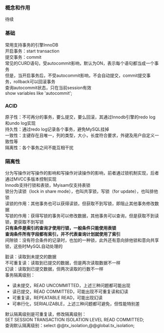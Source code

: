 ### 概念和作用
待续
### 基础
常用支持事务的引擎InnoDB  
开启事务：start transaction  
提交事务：commit  
常见的CURD语句，受autocommit影响，默认为ON，表示每个语句都当成一个事务  
但是，当开启事务后，不受autocommit影响，不会自动提交，commit提交事务，rollback可以回滚事务  
查询autocommit状态，只在当前session有效  
show variables like 'autocommit';
### ACID
原子性：不可再分的事务，要么提交，要么回滚，其通过Innodb引擎的redo log和undo log实现  
持久性：通过redo log记录各个事务，避免MySQL挂掉  
一致性：主键存在且唯一，列的类型，大小，长度符合要求，外键及用户自定义一致性等  
隔离性：各个事务之间不能互相干扰  
### 隔离性
分为写操作对写操作的影响和写操作对读操作的影响，前者通过锁机制实现，后者通过MVCC多版本控制实现  
Innodb支持行锁和表锁，Myisam仅支持表锁  
锁分为读锁（lock in share mode），也叫共享锁，写锁（for update），也叫排他锁  
读锁的作用：其他事务也可以获得读锁，但获取不到写锁，即阻止其他事务修改数据  
写锁的作用：获得写锁的事务可以修改数据，其他事务可以查询，但是获取不到读锁，更获取不到写锁  
**只有条件是索引的查询才使用行锁，一般条件只能使用表锁**  
**查询条件所有字段都有索引，并不代表查询计划就使用了索引**  
间隙锁：没有符合条件的记录时，也加的一种锁，此外还有意向排他锁和意向共享锁，这些时MySQL自动处理的  

脏读：读取到未提交的数据  
不可重复读：读取到已提交的数据，但是两次读取数据不一样  
幻读：读取到已提交数据，但两次读取的行数不一样  
事务隔离级别：  
- 读未提交，READ UNCOMMITTED，上述三种问题都可能出现  
- 读已提交，READ COMMITTED，可能出现不可重复读和幻读  
- 可重复读，REPEATABLE READ，可能出现幻读  
- 可串行化，SERIALIZABLE，上述三种问题都可避免，但性能特别差  

默认隔离级别是可重复读，修改隔离级别：  
SET SESSION TRANSACTION ISOLATION LEVEL READ COMMITTED;  
查询默认隔离级别：select @@tx_isolation,@@global.tx_isolation;  
